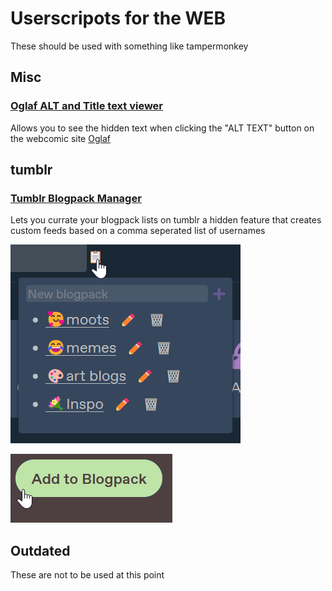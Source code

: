 # Userscripots for the WEB
These should be used with something like tampermonkey


## Misc
### [Oglaf ALT and Title text viewer](https://raw.githubusercontent.com/Reibies/WEB_Userscripts/master/MISC/Oglaf%20ALT.js)
Allows you to see the hidden text when clicking the "ALT TEXT" button on the webcomic site [Oglaf](https://www.oglaf.com/)

## tumblr
### [Tumblr Blogpack Manager](https://raw.githubusercontent.com/Reibies/WEB_Userscripts/master/tumblr/tumblr%20category%20revison.js)
Lets you currate your blogpack lists on tumblr a hidden feature that creates custom feeds based on a comma seperated list of usernames

![list of items saying things like moots, memes, art blogs, inspo](https://github.com/Reibies/WEB_Userscripts/blob/master/tumblr/firefox_RIUA4Zv8Yn.png?width=100) 

![clciking a button that says add to blogpack](https://github.com/Reibies/WEB_Userscripts/blob/master/tumblr/firefox_36q0N8PwVZ.png?width=800)


## Outdated
These are not to be used at this point
